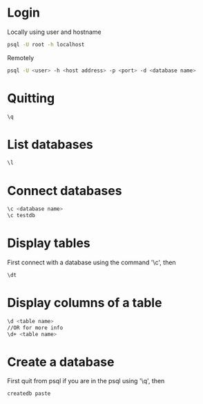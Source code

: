 # Login
Locally using user and hostname
```bash
psql -U root -h localhost
```
Remotely
```bash
psql -U <user> -h <host address> -p <port> -d <database name>
```

# Quitting
```bash
\q
```

# List databases
```bash
\l
```

# Connect databases
```bash
\c <database name>
\c testdb
```

# Display tables
First connect with a database using the command '\c', then
```bash
\dt
```

# Display columns of a table
```bash
\d <table name>
//OR for more info
\d+ <table name>
```

# Create a database
First quit from psql if you are in the psql using '\q', then
```bash
createdb paste
```
